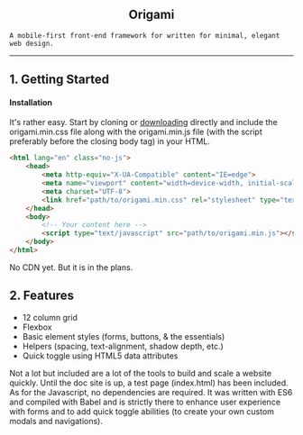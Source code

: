 <p align="center">
    <h2 align="center">Origami</h2>

    A mobile-first front-end framework for written for minimal, elegant web design.
</p>

***

## 1. Getting Started

#### Installation
It's rather easy. Start by cloning or [downloading](https://github.com/benjamin-farnham/origami/archive/master.zip) directly and include the origami.min.css file along with the origami.min.js file (with the script preferably before the closing body tag) in your HTML.

```html
<html lang="en" class="no-js">
    <head>
        <meta http-equiv="X-UA-Compatible" content="IE=edge">
        <meta name="viewport" content="width=device-width, initial-scale=1.0">
        <meta charset="UTF-8">
        <link href="path/to/origami.min.css" rel="stylesheet" type="text/css">
    </head>
    <body>
        <!-- Your content here -->
        <script type="text/javascript" src="path/to/origami.min.js"></script>
    </body>
</html>
```

No CDN yet. But it is in the plans.

## 2. Features

- 12 column grid
- Flexbox
- Basic element styles (forms, buttons, & the essentials)
- Helpers (spacing, text-alignment, shadow depth, etc.)
- Quick toggle using HTML5 data attributes

Not a lot but included are a lot of the tools to build and scale a website quickly. Until the doc site is up, a test page (index.html) has been included. As for the Javascript, no dependencies are required. It was written with ES6 and compiled with Babel and is strictly there to enhance user experience with forms and to add quick toggle abilities (to create your own custom modals and navigations).
